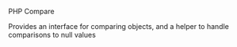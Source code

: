 PHP Compare

Provides an interface for comparing objects, and a helper to handle comparisons to null values
